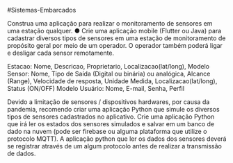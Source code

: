 #Sistemas-Embarcados

Construa uma aplicação para realizar o monitoramento de sensores em uma estação qualquer.
● Crie uma aplicação mobile (Flutter ou Java) para cadastrar diversos tipos de sensores em uma estação de monitoramento de propósito geral por meio de um operador. O operador também poderá ligar e desligar cada sensor remotamente.

Estacao: Nome, Descricao, Proprietario, Localizacao(lat/long), 
Modelo Sensor: Nome, Tipo de Saída (Digital ou binária) ou analógica, Alcance (Range), Velocidade de resposta, Unidade Medida, Localizacao(lat/long), Status (ON/OFF)
Modelo Usuário: Nome, E-mail, Senha, Perfil

Devido a limitação de sensores / dispositivos hardwares, por causa da pandemia, recomendo criar uma aplicação Python que simule os diversos tipos de sensores cadastrados no aplicativo.
Crie uma aplicação Python que irá ler os estados dos sensores simulados e salvar em um banco de dado na nuvem (pode ser firebase ou alguma plataforma que utilize o protocolo MQTT).
A aplicação python que ler os dados dos sensores deverá se registrar através de um algum protocolo antes de realizar a transmissão de dados.
